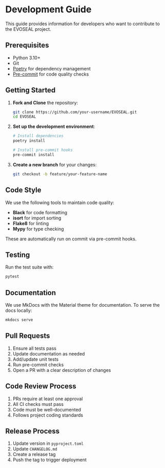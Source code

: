 # Development Guide

This guide provides information for developers who want to contribute to the EVOSEAL project.

## Prerequisites

- Python 3.10+
- Git
- [Poetry](https://python-poetry.org/) for dependency management
- [Pre-commit](https://pre-commit.com/) for code quality checks

## Getting Started

1. **Fork and Clone** the repository:
   ```bash
   git clone https://github.com/your-username/EVOSEAL.git
   cd EVOSEAL
   ```

2. **Set up the development environment**:
   ```bash
   # Install dependencies
   poetry install
   
   # Install pre-commit hooks
   pre-commit install
   ```

3. **Create a new branch** for your changes:
   ```bash
   git checkout -b feature/your-feature-name
   ```

## Code Style

We use the following tools to maintain code quality:

- **Black** for code formatting
- **isort** for import sorting
- **Flake8** for linting
- **Mypy** for type checking

These are automatically run on commit via pre-commit hooks.

## Testing

Run the test suite with:

```bash
pytest
```

## Documentation

We use MkDocs with the Material theme for documentation. To serve the docs locally:

```bash
mkdocs serve
```

## Pull Requests

1. Ensure all tests pass
2. Update documentation as needed
3. Add/update unit tests
4. Run pre-commit checks
5. Open a PR with a clear description of changes

## Code Review Process

1. PRs require at least one approval
2. All CI checks must pass
3. Code must be well-documented
4. Follows project coding standards

## Release Process

1. Update version in `pyproject.toml`
2. Update `CHANGELOG.md`
3. Create a release tag
4. Push the tag to trigger deployment
